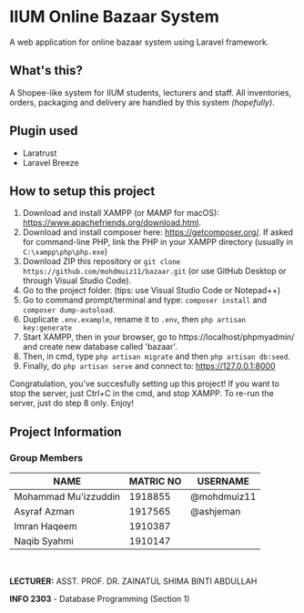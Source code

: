 # IIUM Online Bazaar System
A web application for online bazaar system using Laravel framework.

## What's this?
A Shopee-like system for IIUM students, lecturers and staff. All inventories, orders, packaging and delivery are handled by this system *(hopefully)*. 

## Plugin used
- Laratrust
- Laravel Breeze

## How to setup this project
1. Download and install XAMPP (or MAMP for macOS): https://www.apachefriends.org/download.html.
2. Download and install composer here: https://getcomposer.org/. If asked for command-line PHP, link the PHP in your XAMPP directory (usually in `C:\xampp\php\php.exe`)
3. Download ZIP this repository or `git clone https://github.com/mohdmuiz11/bazaar.git` (or use GitHub Desktop or through Visual Studio Code).
4. Go to the project folder. (tips: use Visual Studio Code or Notepad++)
5. Go to command prompt/terminal and type: `composer install` and `composer dump-autoload`.
6. Duplicate `.env.example`, rename it to `.env`, then `php artisan key:generate`
7. Start XAMPP, then in your browser, go to https://localhost/phpmyadmin/ and create new database called 'bazaar'.
8. Then, in cmd, type `php artisan migrate` and then `php artisan db:seed`.
9. Finally, do `php artisan serve` and connect to: https://127.0.0.1:8000

Congratulation, you've succesfully setting up this project! If you want to stop the server, just Ctrl+C in the cmd, and stop XAMPP. To re-run the server, just do step 8 only. Enjoy!

## Project Information
### Group Members
NAME                 | MATRIC NO | USERNAME
-------------------- | --------- | ----
Mohammad Mu'izzuddin | 1918855   | @mohdmuiz11
Asyraf Azman         | 1917565   | @ashjeman
Imran Haqeem         | 1910387   | <!-- isilah sendiri lmao -->
Naqib Syahmi         | 1910147   | <!-- isilah sendiri lmao -->

&nbsp;

**LECTURER:** ASST. PROF. DR. ZAINATUL SHIMA BINTI ABDULLAH

**INFO 2303** - Database Programming (Section 1)
